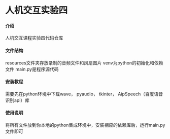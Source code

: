 # 人机交互实验四

#### 介绍
人机交互课程实验四代码仓库

#### 文件结构
resources文件夹存放录制的音频文件和风扇图片
venv为python的初始化和依赖文件
main.py是程序源代码

#### 安装教程

需要先在python环境中下载wave， pyaudio， tkinter， AipSpeech（百度语音识别api）库

#### 使用说明

将所有文件放到你本地的python集成环境中，安装相应的依赖库后，运行main.py文件即可
